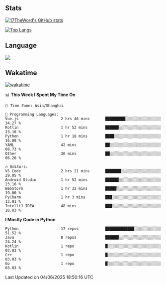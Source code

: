 ## Stats

[![17TheWord's GitHub stats](https://github-readme-stats.vercel.app/api?username=17TheWord&count_private=true&show_icons=true)](https://github.com/anuraghazra/github-readme-stats)

[![Top Langs](https://github-readme-stats.vercel.app/api/top-langs/?username=17TheWord&layout=compact&hide=html)](https://github.com/anuraghazra/github-readme-stats)

## Language

<img align="center" src="https://github-readme-stats-theword.vercel.app/api/wakatime?username=559772f0-9c03-4114-9e11-1b4b8b998e10&layout=compact&theme=dracula&hide_border=true">

## Wakatime

[![wakatime](https://wakatime.com/badge/user/559772f0-9c03-4114-9e11-1b4b8b998e10.svg)](https://wakatime.com/@559772f0-9c03-4114-9e11-1b4b8b998e10)

<!--START_SECTION:waka-->
📊 **This Week I Spent My Time On** 

```text
🕑︎ Time Zone: Asia/Shanghai

💬 Programming Languages: 
Vue.js                   2 hrs 46 mins       █████████░░░░░░░░░░░░░░░░   34.27 % 
Kotlin                   1 hr 52 mins        ██████░░░░░░░░░░░░░░░░░░░   23.16 % 
Python                   1 hr 18 mins        ████░░░░░░░░░░░░░░░░░░░░░   16.08 % 
YAML                     42 mins             ██░░░░░░░░░░░░░░░░░░░░░░░   08.73 % 
Other                    30 mins             ██░░░░░░░░░░░░░░░░░░░░░░░   06.26 % 

🔥 Editors: 
VS Code                  2 hrs 21 mins       ███████░░░░░░░░░░░░░░░░░░   29.05 % 
Android Studio           1 hr 52 mins        ██████░░░░░░░░░░░░░░░░░░░   23.16 % 
WebStorm                 1 hr 32 mins        █████░░░░░░░░░░░░░░░░░░░░   19.00 % 
PyCharm                  1 hr 3 mins         ███░░░░░░░░░░░░░░░░░░░░░░   13.01 % 
IntelliJ IDEA            48 mins             ███░░░░░░░░░░░░░░░░░░░░░░   10.03 % 
```

**I Mostly Code in Python** 

```text
Python                   17 repos            █████████████░░░░░░░░░░░░   51.52 % 
Java                     8 repos             ██████░░░░░░░░░░░░░░░░░░░   24.24 % 
Kotlin                   1 repo              █░░░░░░░░░░░░░░░░░░░░░░░░   03.03 % 
C++                      1 repo              █░░░░░░░░░░░░░░░░░░░░░░░░   03.03 % 
Go                       1 repo              █░░░░░░░░░░░░░░░░░░░░░░░░   03.03 % 
```




 Last Updated on 04/06/2025 18:50:16 UTC
<!--END_SECTION:waka-->
